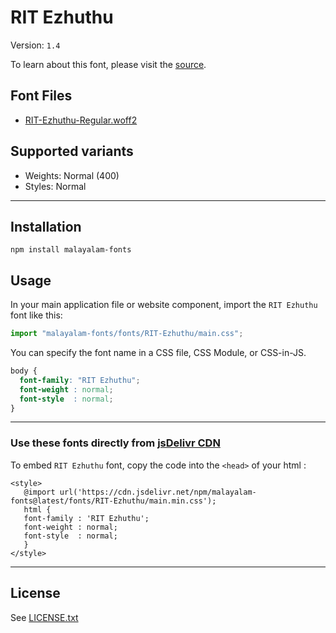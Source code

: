 # RIT Ezhuthu

Version: `1.4`

To learn about this font, please visit the [source](https://gitlab.com/rit-fonts/ezhuthu).

## Font Files

* [RIT-Ezhuthu-Regular.woff2](RIT-Ezhuthu-Regular.woff2)

## Supported variants

* Weights: Normal (400)
* Styles: Normal

---

## Installation

```shell
npm install malayalam-fonts
```
## Usage

In your main application file or website component, import the `RIT Ezhuthu` font like this:

```javascript
import "malayalam-fonts/fonts/RIT-Ezhuthu/main.css";
```
You can specify the font name in a CSS file, CSS Module, or CSS-in-JS.

```css
body {
  font-family: "RIT Ezhuthu";
  font-weight : normal;
  font-style  : normal;
}
```
---

### Use these fonts directly from [jsDelivr CDN](https://www.jsdelivr.com/package/npm/malayalam-fonts)

To embed `RIT Ezhuthu` font, copy the code into the `<head>` of your html :

````
<style>
   @import url('https://cdn.jsdelivr.net/npm/malayalam-fonts@latest/fonts/RIT-Ezhuthu/main.min.css');
   html {
   font-family : 'RIT Ezhuthu';
   font-weight : normal;
   font-style  : normal;
   }
</style>
````
---
## License

See [LICENSE.txt](LICENSE.txt)
